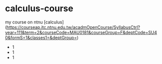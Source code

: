 # calculus-course
my course on ntnu
[calculus]
(https://courseap.itc.ntnu.edu.tw/acadmOpenCourse/SyllabusCtrl?year=111&term=2&courseCode=MAU0181&courseGroup=F&deptCode=SU40&formS=1&classes1=&deptGroup=)
- 1
- 1
- 1
